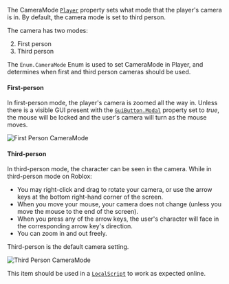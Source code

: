 The CameraMode [`Player`](https://create.roblox.com/docs/reference/engine/classes/Player) property sets what mode that the player's
camera is in. By default, the camera mode is set to third person.

The camera has two modes:

2. First person
2. Third person

The `Enum.CameraMode` Enum is used to set CameraMode in Player, and
determines when first and third person cameras should be used.
#### First-person

In first-person mode, the player's camera is zoomed all the way in. Unless
there is a visible GUI present with the [`GuiButton.Modal`](https://create.roblox.com/docs/reference/engine/classes/GuiButton#Modal) property
set to *true*, the mouse will be locked and the user's camera will turn as
the mouse moves.

![First Person CameraMode](https://prod.docsiteassets.roblox.com/assets/legacy/CameraMode-LockFirstPerson.jpg)
#### Third-person

In third-person mode, the character can be seen in the camera. While in
third-person mode on Roblox:

- You may right-click and drag to rotate your camera, or use the arrow
keys at the bottom right-hand corner of the screen.
- When you move your mouse, your camera does not change (unless you move
the mouse to the end of the screen).
- When you press any of the arrow keys, the user's character will face in
the corresponding arrow key's direction.
- You can zoom in and out freely.

Third-person is the default camera setting.

![Third Person CameraMode](https://prod.docsiteassets.roblox.com/assets/legacy/CameraMode-Classic.jpg)

This item should be used in a [`LocalScript`](https://create.roblox.com/docs/reference/engine/classes/LocalScript) to work as expected
online.